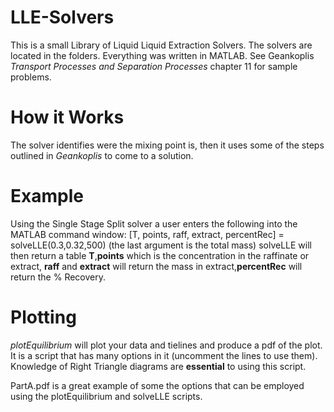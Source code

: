 # LLE-Solvers
This is a small Library of Liquid Liquid Extraction Solvers. The solvers are located in the 
folders. Everything was written in MATLAB.
See Geankoplis *Transport Processes and Separation Processes* chapter 11 for sample problems.

# How it Works
The solver identifies were the mixing point is, then it uses some of the steps outlined in 
*Geankoplis* to come to a solution.

# Example
Using the Single Stage Split solver a user enters the following into the MATLAB command window:
[T, points, raff, extract, percentRec] = solveLLE(0.3,0.32,500) (the last argument is the total 
mass)
solveLLE will then return a table **T**,**points** which is the concentration in the raffinate 
or extract, **raff** and **extract** will return the mass in extract,**percentRec** will return 
the % Recovery.


# Plotting

*plotEquilibrium* will plot your data and tielines and produce a pdf of the plot. It is a script 
that has many options in it (uncomment the lines to use them). Knowledge of Right Triangle 
diagrams are **essential** to using this script.

PartA.pdf is a great example of some the options that can be employed using the plotEquilibrium 
and solveLLE scripts.

